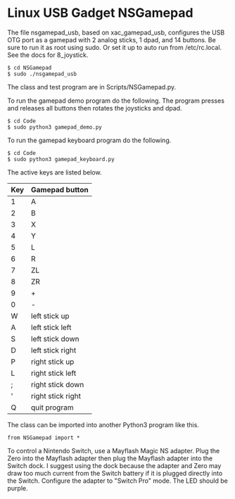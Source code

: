 # Linux USB Gadget NSGamepad

The file nsgamepad_usb, based on xac_gamepad_usb, configures the USB OTG
port as a gamepad with 2 analog sticks, 1 dpad, and 14 buttons. Be sure to run
it as root using sudo. Or set it up to auto run from /etc/rc.local. See the
docs for 8_joystick.

```
$ cd NSGamepad
$ sudo ./nsgamepad_usb
```

The class and test program are in Scripts/NSGamepad.py.

To run the gamepad demo program do the following. The program presses and
releases all buttons then rotates the joysticks and dpad.

```
$ cd Code
$ sudo python3 gamepad_demo.py
```

To run the gamepad keyboard program do the following.

```
$ cd Code
$ sudo python3 gamepad_keyboard.py
```

The active keys are listed below.

Key |Gamepad button
----|--------------
1   |A
2   |B
3   |X
4   |Y
5   |L
6   |R
7   |ZL
8   |ZR
9   |+
0   |-
W   |left stick up
A   |left stick left
S   |left stick down
D   |left stick right
P   |right stick up
L   |right stick left
;   |right stick down
'   |right stick right
Q   |quit program

The class can be imported into another Python3 program like this.

```
from NSGamepad import *
```

To control a Nintendo Switch, use a Mayflash Magic NS adapter. Plug the
Zero into the Mayflash adapter then plug the Mayflash adapter into the Switch
dock. I suggest using the dock because the adapter and Zero may draw too much
current from the Switch battery if it is plugged directly into the Switch.
Configure the adapter to "Switch Pro" mode. The LED should be purple.
